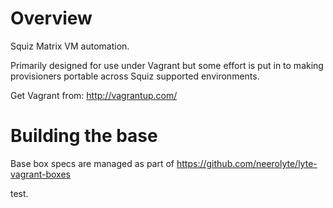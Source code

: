 # Overview

Squiz Matrix VM automation.

Primarily designed for use under Vagrant but some effort is put in to making provisioners portable across Squiz supported environments.

Get Vagrant from: http://vagrantup.com/

# Building the base

Base box specs are managed as part of https://github.com/neerolyte/lyte-vagrant-boxes

test.
